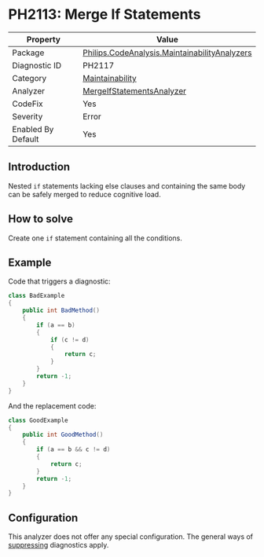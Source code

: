 # PH2113: Merge If Statements

| Property | Value  |
|--|--|
| Package | [Philips.CodeAnalysis.MaintainabilityAnalyzers](https://www.nuget.org/packages/Philips.CodeAnalysis.MaintainabilityAnalyzers) |
| Diagnostic ID | PH2117 |
| Category  | [Maintainability](../Maintainability.md) |
| Analyzer | [MergeIfStatementsAnalyzer](https://github.com/philips-software/roslyn-analyzers/blob/master/Philips.CodeAnalysis.MaintainabilityAnalyzers/Maintainability/MergeIfStatementsAnalyzer.cs)
| CodeFix  | Yes |
| Severity | Error |
| Enabled By Default | Yes |

## Introduction

Nested `if` statements lacking else clauses and containing the same body can be safely merged to reduce cognitive load.

## How to solve

Create one `if` statement containing all the conditions.

## Example

Code that triggers a diagnostic:
``` cs
class BadExample 
{
    public int BadMethod() 
    {
        if (a == b)
        {
            if (c != d)
            {
                return c;
            }
        }
        return -1;
    }
}
```

And the replacement code:
``` cs
class GoodExample 
{
    public int GoodMethod() 
    {
        if (a == b && c != d)
        {
            return c;
        }
        return -1;
    }
}
```

## Configuration

This analyzer does not offer any special configuration. The general ways of [suppressing](https://learn.microsoft.com/en-us/dotnet/fundamentals/code-analysis/suppress-warnings) diagnostics apply.
